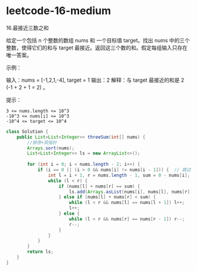 # leetcode-16-medium

16.最接近三数之和

给定一个包括 n 个整数的数组 nums 和 一个目标值 target。找出 nums 中的三个整数，使得它们的和与 target 最接近。返回这三个数的和。假定每组输入只存在唯一答案。

 

示例：

输入：nums = [-1,2,1,-4], target = 1
输出：2
解释：与 target 最接近的和是 2 (-1 + 2 + 1 = 2) 。

 

提示：

    3 <= nums.length <= 10^3
    -10^3 <= nums[i] <= 10^3
    -10^4 <= target <= 10^4

```java
class Solution {
    public List<List<Integer>> threeSum(int[] nums) {
        //排序+双指针
        Arrays.sort(nums);
        List<List<Integer>> ls = new ArrayList<>();
 
        for (int i = 0; i < nums.length - 2; i++) {
            if (i == 0 || (i > 0 && nums[i] != nums[i - 1])) {  // 跳过重复的答案
                int l = i + 1, r = nums.length - 1, sum = 0 - nums[i];
                while (l < r) {
                    if (nums[l] + nums[r] == sum) {
                        ls.add(Arrays.asList(nums[i], nums[l], nums[r]));
                    } else if (nums[l] + nums[r] < sum) {
                        while (l < r && nums[l] == nums[l + 1]) l++;  
                        l++;
                    } else {
                        while (l < r && nums[r] == nums[r - 1]) r--;
                        r--;
                    }
                }
            }
        }
        return ls;
    }
}
```


